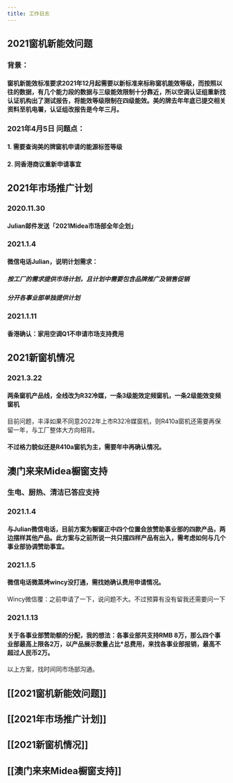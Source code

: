 ```yaml
---
title: 工作日志
---
```


## 2021窗机新能效问题
### **背景：**
#### 窗机新能效标准要求2021年12月起需要以新标准来标称窗机能效等级，而按照以往的数据，有几个能力段的数据与三级能效限制十分靠近，所以空调认证组重新找认证机构出了测试报告，将能效等级限制在四级能效。美的牌去年年底已提交相关资料至机电署，认证组改报告是今年三月。
### **2021年4月5日 问题点：**
#### 1.	需要查询美的牌窗机申请的能源标签等级
#### 2.	同香港商议重新申请事宜
## 2021年市场推广计划
### **2020.11.30**
#### Julian邮件发送「2021Midea市场部全年企划」
### **2021.1.4**
#### 微信电话Julian，说明计划需求：
##### 按工厂的需求提供市场计划，且计划中需要包含品牌推广及销售促销
##### 分开各事业部单独提供计划
### **2021.1.11**
#### 香港确认：家用空调Q1不申请市场支持费用
## 2021新窗机情况
### 2021.3.22
#### 两条窗机产品线，全线改为R32冷媒，一条3级能效定频窗机，一条2级能效变频窗机
目前问题，丰泽如果不同意2022年上市R32冷媒窗机，则R410a窗机还需要再保留一年，与工厂整体大方向相背。
#### 不过格力貌似还是R410a窗机为主，需要年中再确认情况。
## 澳门来来Midea橱窗支持
### 生电、厨热、清洁已答应支持
### 2021.1.4
#### 与Julian微信电话，目前方案为橱窗正中四个位置会放赞助事业部的四款产品，两边摆样其他产品。此方案与之前所说一共只摆四样产品有出入，需考虑如何与几个事业部协调赞助事宜。
### 2021.1.5
#### 微信电话微蒸烤wincy没打通，需找她确认费用申请情况。
Wincy微信覆：之前申请了一下，说问题不大。不过预算有没有留我还需要问一下
### 2021.1.13
#### 关于各事业部赞助额的分配，我的想法：各事业部共支持RMB 8万，那么四个事业部最高上限各2万，以产品展示数量占比*总费用，来找各事业部报销，最高不超过人民币2万。
以上方案，找时间同市场部沟通。
##
## [[2021窗机新能效问题]]
## [[2021年市场推广计划]]
## [[2021新窗机情况]]
## [[澳门来来Midea橱窗支持]]
##
